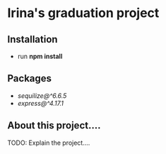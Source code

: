 # Irina's graduation project

## Installation
 - run **npm install**

## Packages
 - *sequilize@^6.6.5*
 - *express@^4.17.1*


 ## About this project....
 TODO: Explain the project....